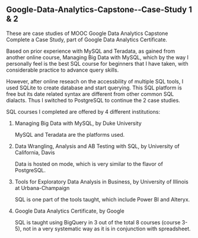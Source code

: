 ## Google-Data-Analytics-Capstone--Case-Study 1 & 2

These are case studies of MOOC Google Data Analytics Capstone Complete a Case Study, part of Google Data Analytics Certificate.

Based on prior experience with MySQL and Teradata, as gained from another online course, Managing Big Data with MySQL, which by the way I personally feel is the best SQL course for beginners that I have taken, with considerable practice to advance query skills. 

However, after online reseach on the accessbility of multiple SQL tools, I used SQLite to create database and start querying. This SQL platform is free but its date related syntax are different from other common SQL dialacts. Thus I switched to PostgreSQL to continue the 2 case studies. 

SQL courses I completed are offered by 4 different institutions:
1. Managing Big Data with MySQL, by Duke University

   MySQL and Teradata are the platforms used.  
2. Data Wrangling, Analysis and AB Testing with SQL, by University of California, Davis

   Data is hosted on mode, which is very similar to the flavor of PostgreSQL.
3. Tools for Exploratory Data Analysis in Business, by University of Illinois at Urbana-Champaign

   SQL is one part of the tools taught, which include Power BI and Alteryx.
4. Google Data Analytics Certificate, by Google
 
   SQL is taught using BigQuery in 3 out of the total 8 courses (course 3-5), not in a very systematic way as it is in conjunction with spreadsheet.

